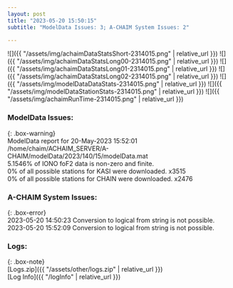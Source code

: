```yaml
---
layout: post
title: "2023-05-20 15:50:15"
subtitle: "ModelData Issues: 3; A-CHAIM System Issues: 2"

---
```


![]({{ "/assets/img/achaimDataStatsShort-2314015.png" | relative_url }})
![]({{ "/assets/img/achaimDataStatsLong00-2314015.png" | relative_url }})
![]({{ "/assets/img/achaimDataStatsLong01-2314015.png" | relative_url }})
![]({{ "/assets/img/achaimDataStatsLong02-2314015.png" | relative_url }})
![]({{ "/assets/img/modelDataDataStats-2314015.png" | relative_url }})
![]({{ "/assets/img/modelDataStationStats-2314015.png" | relative_url }})
![]({{ "/assets/img/achaimRunTime-2314015.png" | relative_url }})


### ModelData Issues:  
  
{: .box-warning}  
 ModelData report for 20-May-2023 15:52:01   
 /home/chaim/ACHAIM_SERVER/A-CHAIM/modelData/2023/140/15/modelData.mat   
 5.1546% of IONO foF2 data is non-zero and finite.   
 0% of all possible stations for KASI were downloaded. x3515   
 0% of all possible stations for CHAIN were downloaded. x2476   
  
### A-CHAIM System Issues:  
  
{: .box-error}  
2023-05-20 14:50:23 Conversion to logical from string is not possible.  
2023-05-20 15:52:09 Conversion to logical from string is not possible.  

### Logs:  
  
{: .box-note}  
[Logs.zip]({{ "/assets/other/logs.zip" | relative_url }})  
[Log Info]({{ "/logInfo" | relative_url }})  
